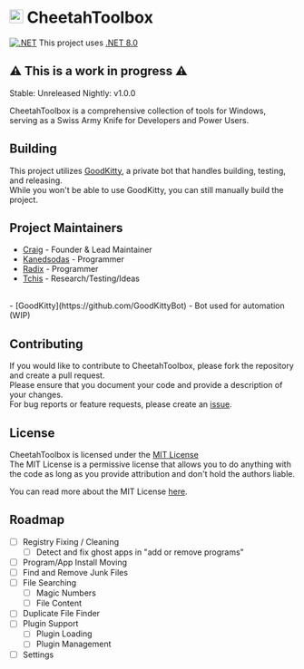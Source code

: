 # <a href="http://github.com/CraigCraig"><img src="favicon.ico" width=24 height=24 /><a/> CheetahToolbox
[![.NET](https://github.com/CraigCraig/CheetahToolbox/actions/workflows/release.yml/badge.svg)](https://github.com/CraigCraig/CheetahToolbox/actions/workflows/release.yml)
This project uses [.NET 8.0](https://dotnet.microsoft.com/download/dotnet/8.0)

## ⚠️ This is a work in progress ⚠️

Stable: Unreleased
Nightly: v1.0.0

CheetahToolbox is a comprehensive collection of tools for Windows, serving as a Swiss Army Knife for Developers and Power Users.<br>

## Building
This project utilizes [GoodKitty](https://github.com/GoodKittyBot), a private bot that handles building, testing, and releasing.<br>
While you won't be able to use GoodKitty, you can still manually build the project.<br>

## Project Maintainers
- [Craig](https://github.com/CraigCraig) - Founder & Lead Maintainer
- [Kanedsodas](https://github.com/Kanedsodas) - Programmer
- [Radix](https://github.com/RADIXTheProto) - Programmer
- [Tchis](https://github.com/Tchisz) - Research/Testing/Ideas
<br>
- [GoodKitty](https://github.com/GoodKittyBot) - Bot used for automation (WIP)

## Contributing
If you would like to contribute to CheetahToolbox, please fork the repository and create a pull request.<br>
Please ensure that you document your code and provide a description of your changes.<br>
For bug reports or feature requests, please create an [issue](https://github.com/CraigCraig/CheetahToolbox/issues/new).<br>

## License
CheetahToolbox is licensed under the [MIT License](LICENSE)<br>
The MIT License is a permissive license that allows you to do anything with the code as long as you provide attribution and don't hold the authors liable.<br>

You can read more about the MIT License [here](https://choosealicense.com/licenses/mit/).

<!-- TODO: Move This -->
## Roadmap

- [ ] Registry Fixing / Cleaning
    - [ ] Detect and fix ghost apps in "add or remove programs"
- [ ] Program/App Install Moving
- [ ] Find and Remove Junk Files
- [ ] File Searching
    - [ ] Magic Numbers
    - [ ] File Content
- [ ] Duplicate File Finder
- [ ] Plugin Support
    - [ ] Plugin Loading
    - [ ] Plugin Management
- [ ] Settings